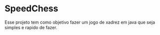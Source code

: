 # SpeedChess
Esse projeto tem como objetivo fazer um jogo de xadrez em java que seja simples e rapido de fazer.